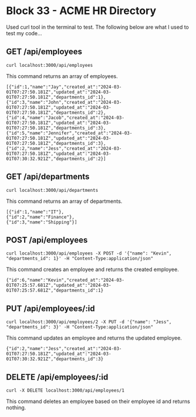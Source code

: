 # Block 33 - ACME HR Directory
Used curl tool in the terminal to test. The following below are what I used to test my code...

## GET /api/employees 
`curl localhost:3000/api/employees`

This command returns an array of employees. 
```
[{"id":1,"name":"Jay","created_at":"2024-03-01T07:27:50.181Z","updated_at":"2024-03-01T07:27:50.181Z","departments_id":1},
{"id":3,"name":"John","created_at":"2024-03-01T07:27:50.181Z","updated_at":"2024-03-01T07:27:50.181Z","departments_id":2},
{"id":4,"name":"Jacob","created_at":"2024-03-01T07:27:50.181Z","updated_at":"2024-03-01T07:27:50.181Z","departments_id":3},
{"id":5,"name":"Jennifer","created_at":"2024-03-01T07:27:50.181Z","updated_at":"2024-03-01T07:27:50.181Z","departments_id":3},
{"id":2,"name":"Jess","created_at":"2024-03-01T07:27:50.181Z","updated_at":"2024-03-01T07:30:32.921Z","departments_id":2}]
```

## GET /api/departments 
`curl localhost:3000/api/departments`

This command returns an array of departments.
```
[{"id":1,"name":"IT"},
{"id":2,"name":"Finance"},
{"id":3,"name":"Shipping"}]
```

## POST /api/employees 
`curl localhost:3000/api/employees -X POST -d '{"name": "Kevin", "departments_id": 1}' -H "Content-Type:application/json"`

This command creates an employee and returns the created employee.
```
{"id":6,"name":"Kevin","created_at":"2024-03-01T07:25:57.681Z","updated_at":"2024-03-01T07:25:57.681Z","departments_id":1}
```

## PUT /api/employees/:id 
`curl localhost:3000/api/employees/2 -X PUT -d '{"name": "Jess", "departments_id": 3}' -H "Content-Type:application/json"`

This command updates an employee and returns the updated employee.
```
{"id":2,"name":"Jess","created_at":"2024-03-01T07:27:50.181Z","updated_at":"2024-03-01T07:30:32.921Z","departments_id":3}
```

## DELETE /api/employees/:id 
`curl -X DELETE localhost:3000/api/employees/1`

This command deletes an employee based on their employee id and returns nothing.
